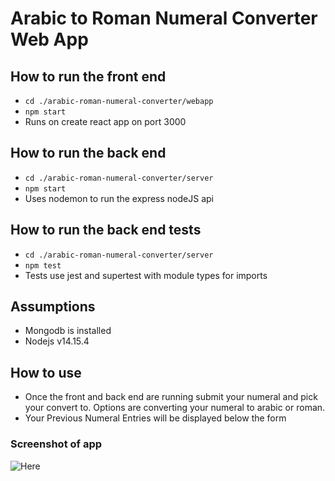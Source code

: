# Arabic to Roman Numeral Converter Web App

## How to run the front end
 - `cd ./arabic-roman-numeral-converter/webapp`
 - `npm start`
 - Runs on create react app on port 3000

## How to run the back end
 - `cd ./arabic-roman-numeral-converter/server`
 - `npm start`
 - Uses nodemon to run the express nodeJS api

## How to run the back end tests
 - `cd ./arabic-roman-numeral-converter/server`
 - `npm test`
 - Tests use jest and supertest with module types for imports

## Assumptions
 - Mongodb is installed
 - Nodejs v14.15.4


## How to use
 - Once the front and back end are running submit your numeral and pick your convert to. Options are converting your numeral to arabic or roman.
 - Your Previous Numeral Entries will be displayed below the form

### Screenshot of app
![Here](https://i.imgur.com/40xh4oA.png)
